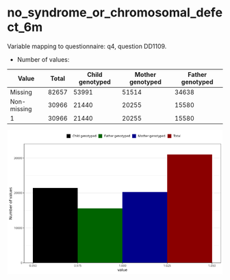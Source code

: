 # no_syndrome_or_chromosomal_defect_6m
Variable mapping to questionnaire: q4, question DD1109.
- Number of values:

| Value | Total | Child genotyped | Mother genotyped | Father genotyped |
| ----- | ----- | --------------- | ---------------- | ---------------- |
| Missing | 82657 | 53991 | 51514 | 34638 |
| Non-missing | 30966 | 21440 | 20255 | 15580 |
| 1 | 30966 | 21440 | 20255 | 15580 |



![](no_syndrome_or_chromosomal_defect_6m_n.png)



